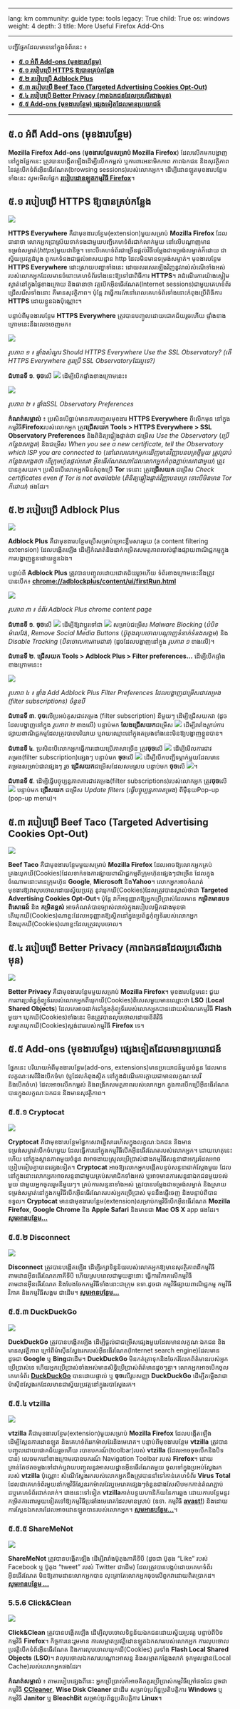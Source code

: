 

---

lang: km
community: guide
type: tools
legacy: True
child: True
os: windows
weight: 4
depth: 3
title: More Useful Firefox Add-Ons

---

បញ្ជីផ្នែកដែលមាននៅក្នុងទំព័រនេះ ៖ 

- [**៥.០ អំពី Add-ons (មុខងារបន្ថែម)**](#5.0)
- [**៥.១ របៀបប្រើ HTTPS ឱ្យបានគ្រប់កន្លែង**](#5.1)
- [**៥.២ របៀបប្រើ Adblock Plus**](#5.2)
- [**៥.៣ របៀបប្រើ Beef Taco (Targeted Advertising Cookies Opt-Out)**](#5.3)
- [**៥.៤ របៀបប្រើ Better Privacy (ភាពឯកជនដែលប្រសើរជាងមុន)**](#5.4) 
- [**៥.៥ Add-ons (មុខងារបន្ថែម) ផ្សេងទៀតដែលមានប្រយោជន៍**](#5.5)

-------

<a name="5.0"></a>
## ៥.០ អំពី Add-ons (មុខងារបន្ថែម) ##
**Mozilla Firefox Add-ons** (**មុខងារបន្ថែមសម្រាប់ Mozilla Firefox**) ដែលលើកមកបង្ហាញនៅក្នុងផ្នែកនេះ ត្រូវបានបង្កើតឡើងដើម្បីលើកកម្ពស់ ឬការពារអនាមិកភាព ភាពឯកជន និងសុវត្ថិភាពនៃវគ្គបើកទំព័រអ៊ីនធើរណែត(browsing sessions)របស់លោកអ្នក។ ដើម្បីដោនឡូតមុខងារបន្ថែមទាំងនេះ សូមមើលផ្នែក [**របៀបដោនឡូតកម្មវិធី Firefox**](/km/firefox_main)។

<a name="5.1"></a>
## ៥.១ របៀបប្រើ HTTPS ឱ្យបានគ្រប់កន្លែង ##

![](/sbox/screen/firefox-en-1/httpseverywherelogo.png)

**HTTPS Everywhere** គឺជាមុខងារបន្ថែម(extension)មួយសម្រាប់ **Mozilla Firefox** ដែលធានាថា លោកអ្នកប្រាស្រ័យទាក់ទងជាមួយបញ្ជីគេហទំព័រជាក់លាក់មួយ នៅលើបណ្តាញមានទម្រង់សម្ងាត់(*https*)មួយជានិច្ច។ ទោះបីគេហទំព័រជាច្រើនផ្តល់វិធីបម្លែងជាទម្រង់សម្ងាត់ក៏ដោយ ជាស្វ័យប្រវត្តដំបូង ពួកគេទំនងជាផ្តល់អាសយដ្ឋាន http ដែលមិនមានទម្រង់សម្ងាត់។ មុខងារបន្ថែម **HTTPS Everywhere** ដោះស្រាយបញ្ហាទាំងនេះ ដោយសរសេរឡើងវិញនូវរាល់សំណើទាំងអស់របស់លោកអ្នកដែលមានចំពោះគេហទំព័រទាំងនេះឱ្យទៅជាពិធីការ **HTTPS**។ វាដំណើរការយ៉ាងស្ងៀមស្ងាត់នៅក្នុងផ្ទៃខាងក្រោយ និងធានាថា វគ្គបើកអ៊ីនធើរណែត(Internet sessions)ជាមួយគេហទំព័រជ្រើសរើសទាំងនោះ គឺមានសុវត្ថិភាព។ ប៉ុន្តែ វាធ្វើការ*តែ*នៅពេលគេហទំព័រទាំងនោះកំពុងប្រើពិធីការ **HTTPS** ដោយខ្លួនឯងប៉ុណ្ណោះ។

បន្ទាប់ពីមុខងារបន្ថែម **HTTPS Everywhere** ត្រូវបានបញ្ចូលដោយជោគជ័យរួចហើយ ផ្ទាំងខាងក្រោមនេះនឹងលេចចេញមក៖ 

![](/sbox/screen/firefox-en-1/75.png)

*រូបភាព ១ ៖ ផ្ទាំងសំណួរ Should HTTPS Everywhere Use the SSL Observatory? (តើ HTTPS Everywhere គួរប្រើ SSL Observatoryដែរឬទេ?)* 

**ជំហានទី ១**. **ចុច**លើ ![](/sbox/screen/firefox-en-1/76.png) ដើម្បីបើកផ្ទាំងខាងក្រោមនេះ៖ 

![](/sbox/screen/firefox-en-1/77.png)

*រូបភាព ២ ៖ ផ្ទាំងSSL Observatory Preferences* 

**កំណត់សម្គាល់** ៖ ប្រសិនបើធ្លាប់មានការបញ្ចូលមុខងារ **HTTPS Everywhere** ពីលើកមុន នៅក្នុងកម្មវិធី**Firefox**របស់លោកអ្នក  ត្រូវ**ជ្រើសយក Tools > HTTPS Everywhere > SSL Observatory Preferences** និងពិនិត្យផ្ទៀងផ្ទាត់ថា ជម្រើស *Use the Observatory* (*ប្រើកន្លែងសង្កេត*) និងជម្រើស *When you see a new certificate, tell the Observatory which ISP you are connected to* (*នៅពេលលោកអ្នកឃើញមានវិញ្ញាបនបត្រថ្មីមួយ ត្រូវប្រាប់កន្លែងសង្កេតថា តើក្រុមហ៊ុនផ្តល់សេវា        អ៊ីនធើរណែតណាដែលលោកអ្នកកំពុងភ្ជាប់សេវាជាមួយ*) ត្រូវបានគូសយក។ ប្រសិនបើលោកអ្នកមិនកំពុងប្រើ **Tor** ទេនោះ ត្រូវ**ជ្រើសយក** ជម្រើស *Check certificates even if Tor is not available* (*ពិនិត្យផ្ទៀងផ្ទាត់វិញ្ញាបនបត្រ ទោះបីមិនមាន Tor ក៏ដោយ*) ផងដែរ។  

<a name="5.2"></a>
## ៥.២ របៀបប្រើ Adblock Plus ##

![](/sbox/screen/firefox-en-1/adblockpluslogo.png)

**Adblock Plus** គឺជាមុខងារបន្ថែមប្រើសម្រាប់ច្រោះខ្លឹមសារមួយ (a content filtering extension) ដែលបង្កើតឡើង ដើម្បីកំណត់និងដាក់កម្រិតសមត្ថភាពរបស់ផ្ទាំងផ្សាយពាណិជ្ជកម្មក្នុងការបង្ហាញខ្លួនដោយខ្លួនឯង។ 

បន្ទាប់ពី **Adblock Plus** ត្រូវបានបញ្ចូលដោយជោគជ័យរួចហើយ ទំព័រខាងក្រោមនេះនឹងត្រូវបានបើក៖
[**chrome://adblockplus/content/ui/firstRun.html**](chrome://adblockplus/content/ui/firstRun.html)
 
![](/sbox/screen/firefox-en-1/60.png)

*រូបភាព ៣ ៖ ទំព័រ Adblock Plus chrome content page*

**ជំហានទី ១**. **ចុច**លើ ![](/sbox/screen/firefox-en-1/61.png) ដើម្បីឱ្យវាប្តូរទៅជា ![](/sbox/screen/firefox-en-1/62.png) សម្រាប់ជម្រើស *Malware Blocking* (*បំបិទម៉ាលវែរ*), *Remove Social Media Buttons* (*ប៊ូតុងលុបចោលបណ្តាញទំនាក់ទំនងសង្គម*) និង *Disable Tracking* (*បិទចោលការតាមដាន*) (ដូចដែលបង្ហាញនៅក្នុង *រូបភាព ១* ខាងលើ)។

**ជំហានទី ២**. **ជ្រើសយក Tools > Adblock Plus > Filter preferences...** ដើម្បីបើកផ្ទាំងខាងក្រោមនេះ៖

![](/sbox/screen/firefox-en-1/63.png)

*រូបភាព ៤ ៖ ផ្ទាំង Add Adblock Plus Filter Preferences ដែលបង្ហាញជម្រើសជាវតម្រង (filter subscriptions) ចំនួនបី*

**ជំហានទី ៣**. **ចុច**លើប្រអប់គូសជាវតម្រង (filter subscription) នីមួយៗ ដើម្បីជ្រើសយកវា (ដូចដែលបង្ហាញនៅក្នុង *រូបភាព ២* ខាងលើ) បន្ទាប់មក **លែងជ្រើសយក**ជម្រើស ![](/sbox/screen/firefox-en-1/64.png) ដើម្បីរារាំង*គ្រប់*ការផ្សាយពាណិជ្ជកម្មដែលត្រូវបានបរិយាយ ឬរាយឈ្មោះនៅក្នុងតម្រងទាំងនេះមិនឱ្យបង្ហាញខ្លួនបាន។

**ជំហានទី ៤**. ប្រសិនបើលោកអ្នកធ្វើការដោយប្រើភាសាច្រើន ត្រូវ**ចុច**លើ ![](/sbox/screen/firefox-en-1/65.png) ដើម្បីមើលការជាវតម្រង(filter subscription)ផ្សេងៗ បន្ទាប់មក **ចុច**លើ ![](/sbox/screen/firefox-en-1/66.png) ដើម្បីបើកបញ្ជីទម្លាក់មួយដែលមានតម្រងសម្រាប់ជាវផ្សេងៗ  រួច **ជ្រើសយក**ជម្រើសដែលសមស្រប បន្ទាប់មក **ចុច**លើ  ![](/sbox/screen/firefox-en-1/67.png)។

**ជំហានទី ៥**. ដើម្បីធ្វើបច្ចុប្បន្នភាពការជាវតម្រង(filter subscriptions)របស់លោកអ្នក ត្រូវ**ចុច**លើ ![](/sbox/screen/firefox-en-1/68.png) បន្ទាប់មក **ជ្រើសយក** ជម្រើស *Update filters* (*ធ្វើបច្ចុប្បន្នភាពតម្រង*) ពីម៉ឺនុយPop-up (pop-up menu)។

<a name="5.3"></a>
## ៥.៣ របៀបប្រើ Beef Taco (Targeted Advertising Cookies Opt-Out) ##

![](/sbox/screen/firefox-en/beeftacologo.png)

**Beef Taco** គឺជាមុខងារបន្ថែមមួយសម្រាប់ **Mozilla Firefox** ដែលអាចឱ្យលោកអ្នកគ្រប់គ្រងឃុកឃី(Cookies)ដែលទាក់ទងការផ្សាយពាណិជ្ជកម្មពីក្រុមហ៊ុនផ្សេងៗជាច្រើន ដែលក្នុងចំណោមនោះមានក្រុមហ៊ុន **Google**, **Microsoft** និង**Yahoo**។ លោកអ្នកអាចកំណត់មុខងារឱ្យវាលុបចោលដោយស្វ័យប្រវត្ត នូវឃុកឃី(Cookies)ដែលត្រូវបានស្គាល់ថាជា **Targeted Advertising Cookies Opt-Out**។ ប៉ុន្តែ វាក៏អនុញ្ញាតឱ្យអ្នកប្រើប្រាស់ដែលមាន **កម្រិតមានបទពិសោធន៍** និង **កម្រិតខ្ពស់** អាចកំណត់បានច្បាស់លាស់ក្នុងរបៀបលម្អិតជាងមុនថា តើឃុកឃី(Cookies)ណាខ្លះដែលអនុញ្ញាតឱ្យស្ថិតនៅក្នុងប្រព័ន្ធកុំព្យូទ័ររបស់លោកអ្នក និងឃុកឃី(Cookies)ណាខ្លះដែលត្រូវលុបចោល។

<a name="5.4"></a>
## ៥.៤ របៀបប្រើ Better Privacy (ភាពឯកជនដែលប្រសើរជាងមុន) ##

![](/sbox/screen/firefox-en-1/betterprivacylogo.png)

**Better Privacy** គឺជាមុខងារបន្ថែមមួយសម្រាប់ **Mozilla Firefox**។ មុខងារបន្ថែមនេះ ជួយការពារប្រព័ន្ធកុំព្យូទ័ររបស់លោកអ្នកពីឃុកឃី(Cookies)ពិសេសមួយមានឈ្មោះថា **LSO** (**Local Shared Objects**) ដែលគេអាចដាក់ទៅក្នុងកុំព្យូទ័ររបស់លោកអ្នកបានដោយសំណេរកម្មវិធី **Flash** មួយ។ ឃុកឃី(Cookies)ទាំងនេះ មិនត្រូវបានលុបចោលដោយនីតិវិធី សម្អាតឃុកឃី(Cookies)ស្តង់ដាររបស់កម្មវិធី **Firefox** ទេ។

<a name="5.5"></a>
## ៥.៥ Add-ons (មុខងារបន្ថែម) ផ្សេងទៀតដែលមានប្រយោជន៍ ##
ផ្នែកនេះ បរិយាយអំពីមុខងារបន្ថែម(add-ons, extensions)មានប្រយោជន៍មួយចំនួន ដែលមានលក្ខណៈសេរីនិងបើកចំហ (ឬដែលកំពុងស្ថិត នៅក្នុងដំណើរការក្លាយជាមានលក្ខណៈសេរី និងបើកចំហ) ដែលអាចលើកកម្ពស់ និងពង្រីកសមត្ថភាពរបស់លោកអ្នក ក្នុងការបើកប្រើអ៊ីនធើរណែតបានក្នុងលក្ខណៈឯកជន និងមានសុវត្ថិភាព។

### ៥.៥.១ Cryptocat ###

[![](/sbox/screen/firefox-en-1/cryptocatlogo.png)](https://addons.mozilla.org/en-us/firefox/addon/cryptocat/)

**Cryptocat** គឺជាមុខងារបន្ថែមផ្នែកសេវាផ្ញើសាររហ័សក្នុងលក្ខណៈឯកជន និងមានទម្រង់សម្ងាត់បើកចំហមួយ ដែលធ្វើការនៅក្នុងកម្មវិធីបើកអ៊ីនធើរណែតរបស់លោកអ្នក។ ដោយហេតុនេះហើយ នៅក្នុងស្ថានភាពមួយចំនួន វាអាចងាយស្រួលប្រើប្រាស់ជាងកម្មវិធីសន្ទនាជាអក្សរដែលអាចប្រៀបធៀបគ្នាបានផ្សេងទៀត។ **Cryptocat** អាចឱ្យលោកអ្នកបង្កើតបន្ទប់សន្ទនាជាក់ស្តែងមួយ ដែលនៅក្នុងនោះលោកអ្នកអាចសន្ទនាជាមួយគ្រប់សមាជិកទាំងអស់ ឬអាចមានការសន្ទនាឯកជនមួយទល់មួយ ជាមួយអ្នកចូលរួមនីមួយៗ។ គ្រប់ការសន្ទនាទាំងអស់ ត្រូវបានបម្លែងជាទម្រង់សម្ងាត់ និងស្រាយទម្រង់សម្ងាត់នៅក្នុងកម្មវិធីបើកអ៊ីនធើរណែតរបស់អ្នកប្រើប្រាស់ មុននឹងផ្ញើចេញ និងបន្ទាប់ពីបានទទួល។ **Cryptocat** មានជាមុខងារបន្ថែម(extension)សម្រាប់កម្មវិធីបើកអ៊ីនធើរណែត **Mozilla Firefox**, **Google Chrome** និង **Apple Safari** និងមានជា **Mac OS X** app ផងដែរ។ [**សូមអានបន្ថែម…**](https://crypto.cat/)

### ៥.៥.២ Disconnect ###

[![](/sbox/screen/firefox-en-1/disconnectmelogo.png)](https://addons.mozilla.org/en-us/firefox/user/disconnect/)

**Disconnect** ត្រូវបានបង្កើតឡើង ដើម្បីរក្សាទិន្នន័យរបស់លោកអ្នកឱ្យមានសុវត្ថិភាពពីកម្មវិធីតាមដានអ៊ីនធើរណែតភាគីទីបី ហើយស្របពេលជាមួយគ្នានោះ ធ្វើការវិភាគលើកម្មវិធីតាមដានអ៊ីនធើរណែត និងបែងចែកកម្មវិធីទាំងនោះជាក្រុម ឧទា.ដូចជា កម្មវិធីផ្សាយពាណិជ្ជកម្ម កម្មវិធីវិភាគ និងកម្មវិធីសង្គម ជាដើម។ [**សូមអានបន្ថែម…**](https://www.disconnect.me/)

### ៥.៥.៣ DuckDuckGo ###

[![](/sbox/screen/firefox-en-1/duckduckgologo.png)](https://addons.mozilla.org/en-US/firefox/addon/duckduckgo-ssl/)

**DuckDuckGo** ត្រូវបានបង្កើតឡើង ដើម្បីផ្តល់ជាជម្រើសផ្សេងមួយដែលមានលក្ខណៈឯកជន និងមានសុវត្ថិភាព ក្រៅពីម៉ាស៊ីនស្វែងរករបស់អ៊ីនធើរណែត(Internet search engine)ដែលមានដូចជា **Google** ឬ **Bing**ជាដើម។ **DuckDuckGo** មិនកត់ត្រាទុកនិងចែករំលែកព័ត៌មានរបស់អ្នកប្រើប្រាស់ទេ ហើយអ្នកប្រើប្រាស់ទាំងអស់មានសិទ្ធិប្រើប្រាស់ព័ត៌មានដូចៗគ្នា។ លោកអ្នកអាចបើកចូលគេហទំព័រ [**DuckDuckGo**](https://duckduckgo.com/) បានដោយផ្ទាល់ ឬ **ចុច**លើរូបសញ្ញា **DuckDuckGo** ដើម្បីតម្លើងវាជាម៉ាស៊ីនស្វែងរកដែលមានជាស្វ័យប្រវត្តនៅក្នុងរបាស្វែងរក។

### ៥.៥.៤ vtzilla ###

[![](/sbox/screen/firefox-en-1/vtzillalogo.png)](https://addons.mozilla.org/en-us/firefox/addon/vtzilla/)

**vtzilla** គឺជាមុខងារបន្ថែម(extension)មួយសម្រាប់ **Mozilla Firefox** ដែលបង្កើតឡើងដើម្បីស្គែនការដោនឡូត និងគេហទំព័ររកម៉ាលវែរនិងមេរោគ។ បន្ទាប់ពីមុខងារបន្ថែម **vtzilla** ត្រូវបានបញ្ចូលដោយជោគជ័យរួចហើយ របាឧបករណ៍(toolbar)របស់ **vtzilla** (ដែលអាចចុចបើកនិងបិទបាន) លេចមកនៅខាងក្រោមរបាឧបករណ៍ Navigation Toolbar របស់ **Firefox**។ ដោយគ្រាន់តែថតចម្លងទៅដាក់ឬវាយបញ្ចូលនូវអាសយដ្ឋានអ៊ីនធើរណែតមួយ ចូលទៅក្នុងប្រអប់ស្វែងរករបស់ **vtzilla** ប៉ុណ្ណោះ    សំណើស្វែងរករបស់លោកអ្នកនឹងត្រូវបាននាំទៅកាន់គេហទំព័រ **Virus Total** ដែលជាគេហទំព័រមួយនាំកម្មវិធីស្គែនរកម៉ាលវែរឬមេរោគផ្សេងៗចំនួនជាងសែសិបមកកាន់តំណភ្ជាប់ ដឬគេហទំព័រជាក់លាក់។ ជាងនេះទៅទៀត **vtzilla**កាត់បន្ថយហានិភ័យនៃការឆ្លង ដោយការបន្ថែមនូវកម្រិតការពារមួយទៀតទៅឱ្យកម្មវិធីប្រឆាំងមេរោគដែលមានស្រាប់ (ឧទា. កម្មវិធី [**avast!**](https://securityinabox.org/km/avast_main)) និងដោយការស្គែនឯកសារដែលអាចដោនឡូតបានរបស់លោកអ្នក។ [**សូមអានបន្ថែម…**](https://www.virustotal.com/km/documentation/browser-extensions/)។

### ៥.៥.៥ ShareMeNot ###

[![](/sbox/screen/firefox-en-1/sharemenotlogo.png)](https://addons.mozilla.org/en-us/firefox/addon/sharemenot/)

**ShareMeNot** ត្រូវបានបង្កើតឡើង ដើម្បីរារាំងប៊ូតុងភាគីទីបី (ដូចជា ប៊ូតុង “Like” របស់ Facebook ឬ ប៊ូតុង “tweet” របស់ Twitter ជាដើម) ដែលត្រូវបានបង្កប់ដោយគេហទំព័រអ៊ីនធើរណែត មិនឱ្យតាមដានលោកអ្នកបាន លុះត្រាតែលោកអ្នកចុចលើពួកវាដោយពិតប្រាកដ។ [**សូមអានបន្ថែម …**](http://sharemenot.cs.washington.edu/)


### 5.5.6 Click&Clean ###

[![](/sbox/screen/firefox-en-1/clickcleanlogo.png)](https://addons.mozilla.org/en-US/firefox/addon/clickclean/) 

**Click&Clean** ត្រូវបានបង្កើតឡើង ដើម្បីលុបចោលទិន្នន័យឯកជនដោយស្វ័យប្រវត្ត បន្ទាប់ពីបិទកម្មវិធី **Firefox**។ កិច្ចការនេះរួមមាន ការសម្អាតប្រវត្តិដោនឡូតឯកសាររបស់លោកអ្នក ការលុបចោលប្រវត្តិបើកទំព័រអ៊ីនធើរណែត និងការលុបចោលឃុកឃី(Cookies) រួមទាំង **Flash Local Shared Objects** (**LSO**)។ វាលុបចោលឯកសារបណ្តោះអាសន្ន និងសម្អាតកន្លែងលាក់ ទុកមូលដ្ឋាន(Local Cache)របស់លោកអ្នកផងដែរ។

**កំណត់សម្គាល់** ៖ តាមរបៀបផ្សេងពីនេះ អ្នកប្រើប្រាស់ក៏អាចគិតគូរប្រើប្រាស់កម្មវិធីក្រៅផងដែរ ដូចជាកម្មវិធី [**CCleaner**](https://securityinabox.org/km/ccleaner_main), **Wise Disk Cleaner** ជាដើម សម្រាប់ប្រព័ន្ធប្រតិបត្តិការ **Windows** ឬ កម្មវិធី **Janitor** ឬ **BleachBit** សម្រាប់ប្រព័ន្ធប្រតិបត្តិការ **Linux**។


